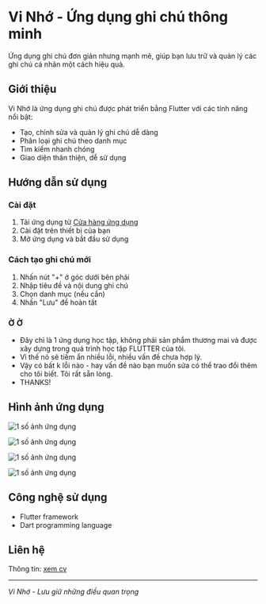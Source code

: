 # Vi Nhớ - Ứng dụng ghi chú thông minh

Ứng dụng ghi chú đơn giản nhưng mạnh mẽ, giúp bạn lưu trữ và quản lý các ghi chú cá nhân một cách hiệu quả.

## Giới thiệu

Vi Nhớ là ứng dụng ghi chú được phát triển bằng Flutter với các tính năng nổi bật:
- Tạo, chỉnh sửa và quản lý ghi chú dễ dàng
- Phân loại ghi chú theo danh mục
- Tìm kiếm nhanh chóng
- Giao diện thân thiện, dễ sử dụng

## Hướng dẫn sử dụng

### Cài đặt
1. Tải ứng dụng từ [Cửa hàng ứng dụng]()
2. Cài đặt trên thiết bị của bạn
3. Mở ứng dụng và bắt đầu sử dụng

### Cách tạo ghi chú mới
1. Nhấn nút "+" ở góc dưới bên phải
2. Nhập tiêu đề và nội dung ghi chú
3. Chọn danh mục (nếu cần)
4. Nhấn "Lưu" để hoàn tất

### Ờ Ờ
- Đây chỉ là 1 ứng dụng học tập, không phải sản phẩm thương mai và được xây dựng trong quá trình học tập FLUTTER của tôi.
- Vì thế nó sẽ tiềm ẩn nhiều lỗi, nhiều vấn đề chưa hợp lý.
- Vậy có bất k lỗi nào - hay vấn đề nào bạn muốn sửa có thể trao đổi thêm cho tôi biết. Tôi rất sẵn lòng.
- THANKS!

## Hình ảnh ứng dụng

![1 số ảnh ứng dụng](assets/1.jpg)

![1 số ảnh ứng dụng](assets/2.jpg)

![1 số ảnh ứng dụng](assets/3.jpg)

![1 số ảnh ứng dụng](assets/4.jpg)

## Công nghệ sử dụng
- Flutter framework
- Dart programming language

## Liên hệ
Thông tin: [xem cv](https://letienit.github.io/cv_me/)

---
*Vi Nhớ - Lưu giữ những điều quan trọng*